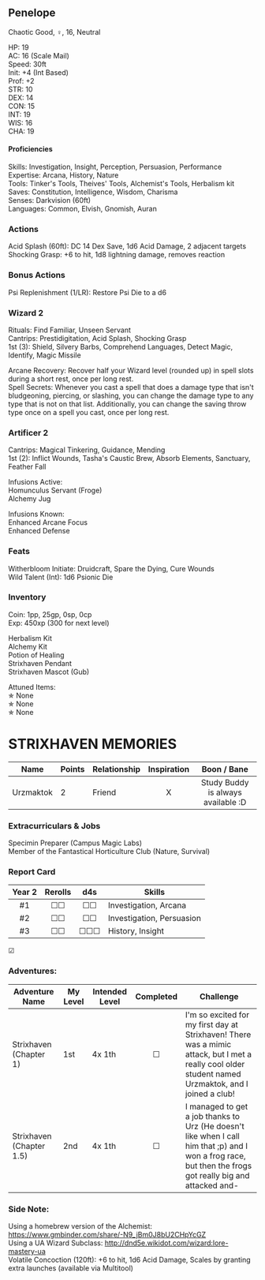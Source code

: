 ## Penelope
Chaotic Good, ♀, 16, Neutral

HP: 19 \
AC: 16 (Scale Mail) \
Speed: 30ft \
Init: +4 (Int Based) \
Prof: +2 \
STR: 10 \
DEX: 14 \
CON: 15 \
INT: 19 \
WIS: 16 \
CHA: 19

#### Proficiencies
Skills: Investigation, Insight, Perception, Persuasion, Performance \
Expertise: Arcana, History, Nature \
Tools: Tinker's Tools, Theives' Tools, Alchemist's Tools, Herbalism kit \
Saves: Constitution, Intelligence, Wisdom, Charisma \
Senses: Darkvision (60ft) \
Languages: Common, Elvish, Gnomish, Auran 

### Actions
Acid Splash (60ft): DC 14 Dex Save, 1d6 Acid Damage, 2 adjacent targets \
Shocking Grasp: +6 to hit, 1d8 lightning damage, removes reaction

### Bonus Actions
Psi Replenishment (1/LR): Restore Psi Die to a d6

### Wizard 2
Rituals: Find Familiar, Unseen Servant \
Cantrips: Prestidigitation, Acid Splash, Shocking Grasp  \
1st (3): Shield, Silvery Barbs, Comprehend Languages, Detect Magic, Identify, Magic Missile

Arcane Recovery: Recover half your Wizard level (rounded up) in spell slots during a short rest, once per long rest. \
Spell Secrets: Whenever you cast a spell that does a damage type that isn't bludgeoning, piercing, or slashing, you can change the damage type to any type that is not on that list. Additionally, you can change the saving throw type once on a spell you cast, once per long rest. 

### Artificer 2
Cantrips: Magical Tinkering, Guidance, Mending \
1st (2): Inflict Wounds, Tasha's Caustic Brew, Absorb Elements, Sanctuary, Feather Fall

Infusions Active: \
Homunculus Servant (Froge) \
Alchemy Jug

Infusions Known: \
Enhanced Arcane Focus \
Enhanced Defense


### Feats
Witherbloom Initiate: Druidcraft, Spare the Dying, Cure Wounds \
Wild Talent (Int): 1d6 Psionic Die

### Inventory
Coin: 1pp, 25gp, 0sp, 0cp \
Exp: 450xp (300 for next level)

Herbalism Kit \
Alchemy Kit \
Potion of Healing \
Strixhaven Pendant \
Strixhaven Mascot (Gub)

Attuned Items: \
✯ None \
✯ None \
✯ None

# STRIXHAVEN MEMORIES

| Name                    | Points | Relationship | Inspiration | Boon / Bane | 
| ----------------------- | ------ | ------------ |:---:|:---:|
| Urzmaktok | 2 | Friend | X | Study Buddy is always available :D |

### Extracurriculars & Jobs
Specimin Preparer (Campus Magic Labs) \
Member of the Fantastical Horticulture Club (Nature, Survival)

### Report Card
| Year 2 | Rerolls | d4s | Skills |
| :----: | :-----: | :-: | ------ | 
| #1 | ☐☐ | ☐☐ | Investigation, Arcana 
| #2 | ☐☐ | ☐☐ | Investigation, Persuasion
| #3 | ☐☐ | ☐☐☐ | History, Insight
☑

### Adventures:
| Adventure Name          | My Level | Intended Level | Completed | Challenge |
| ------------------------- | ------ | -------------- |:---:|-----|
| Strixhaven (Chapter 1) |  1st   | 4x 1th         | ☐ | I'm so excited for my first day at Strixhaven! There was a mimic attack, but I met a really cool older student named Urzmaktok, and I joined a club! |
| Strixhaven (Chapter 1.5) |  2nd   | 4x 1th         | ☐ | I managed to get a job thanks to Urz (He doesn't like when I call him that ;p) and I won a frog race, but then the frogs got really big and attacked and-  |

### Side Note: 
Using a homebrew version of the Alchemist: https://www.gmbinder.com/share/-N9_jBm0J8bU2CHpYcGZ \
Using a UA Wizard Subclass: http://dnd5e.wikidot.com/wizard:lore-mastery-ua \
Volatile Concoction (120ft): +6 to hit, 1d6 Acid Damage, Scales by granting extra launches (available via Multitool)
